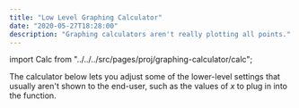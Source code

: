 ```yaml
---
title: "Low Level Graphing Calculator"
date: "2020-05-27T18:28:00"
description: "Graphing calculators aren't really plotting all points."
---
```


import Calc from "../../../src/pages/proj/graphing-calculator/calc";

The calculator below lets you adjust some of the lower-level settings that usually aren't shown to the end-user, such as the values of $x$ to plug in into the function.

<Calc />
